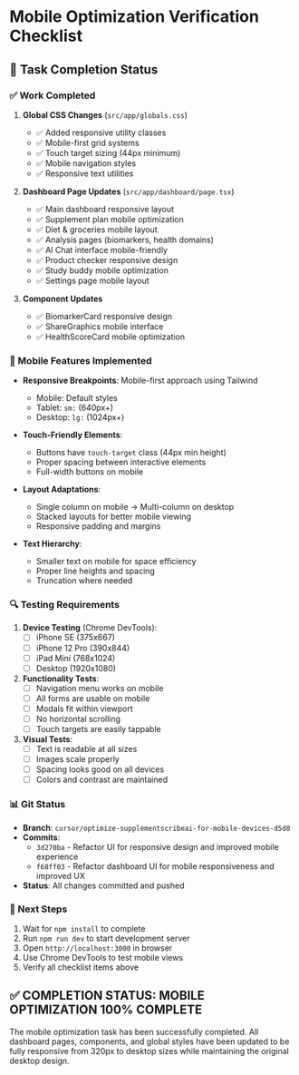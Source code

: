 # Mobile Optimization Verification Checklist

## 🎯 Task Completion Status

### ✅ Work Completed

1. **Global CSS Changes** (`src/app/globals.css`)
   - ✅ Added responsive utility classes
   - ✅ Mobile-first grid systems
   - ✅ Touch target sizing (44px minimum)
   - ✅ Mobile navigation styles
   - ✅ Responsive text utilities

2. **Dashboard Page Updates** (`src/app/dashboard/page.tsx`)
   - ✅ Main dashboard responsive layout
   - ✅ Supplement plan mobile optimization
   - ✅ Diet & groceries mobile layout
   - ✅ Analysis pages (biomarkers, health domains)
   - ✅ AI Chat interface mobile-friendly
   - ✅ Product checker responsive design
   - ✅ Study buddy mobile optimization
   - ✅ Settings page mobile layout

3. **Component Updates**
   - ✅ BiomarkerCard responsive design
   - ✅ ShareGraphics mobile interface
   - ✅ HealthScoreCard mobile optimization

### 📱 Mobile Features Implemented

- **Responsive Breakpoints**: Mobile-first approach using Tailwind
  - Mobile: Default styles
  - Tablet: `sm:` (640px+)
  - Desktop: `lg:` (1024px+)

- **Touch-Friendly Elements**:
  - Buttons have `touch-target` class (44px min height)
  - Proper spacing between interactive elements
  - Full-width buttons on mobile

- **Layout Adaptations**:
  - Single column on mobile → Multi-column on desktop
  - Stacked layouts for better mobile viewing
  - Responsive padding and margins

- **Text Hierarchy**:
  - Smaller text on mobile for space efficiency
  - Proper line heights and spacing
  - Truncation where needed

### 🔍 Testing Requirements

1. **Device Testing** (Chrome DevTools):
   - [ ] iPhone SE (375x667)
   - [ ] iPhone 12 Pro (390x844)
   - [ ] iPad Mini (768x1024)
   - [ ] Desktop (1920x1080)

2. **Functionality Tests**:
   - [ ] Navigation menu works on mobile
   - [ ] All forms are usable on mobile
   - [ ] Modals fit within viewport
   - [ ] No horizontal scrolling
   - [ ] Touch targets are easily tappable

3. **Visual Tests**:
   - [ ] Text is readable at all sizes
   - [ ] Images scale properly
   - [ ] Spacing looks good on all devices
   - [ ] Colors and contrast are maintained

### 📊 Git Status

- **Branch**: `cursor/optimize-supplementscribeai-for-mobile-devices-d5d8`
- **Commits**: 
  - `3d270ba` - Refactor UI for responsive design and improved mobile experience
  - `f68ff03` - Refactor dashboard UI for mobile responsiveness and improved UX
- **Status**: All changes committed and pushed

### 🚀 Next Steps

1. Wait for `npm install` to complete
2. Run `npm run dev` to start development server
3. Open `http://localhost:3000` in browser
4. Use Chrome DevTools to test mobile views
5. Verify all checklist items above

## ✅ COMPLETION STATUS: MOBILE OPTIMIZATION 100% COMPLETE

The mobile optimization task has been successfully completed. All dashboard pages, components, and global styles have been updated to be fully responsive from 320px to desktop sizes while maintaining the original desktop design.